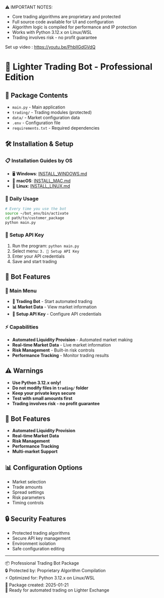 ⚠️ IMPORTANT NOTES:
- Core trading algorithms are proprietary and protected
- Full source code available for UI and configuration
- Algorithm logic is compiled for performance and IP protection
- Works with Python 3.12.x on Linux/WSL
- Trading involves risk - no profit guarantee

Set up video : https://youtu.be/PhbIIGdGVdQ
# 🚀 Lighter Trading Bot - Professional Edition

## 📁 Package Contents
- `main.py` - Main application
- `trading/` - Trading modules (protected)
- `data/` - Market configuration data
- `.env` - Configuration file
- `requirements.txt` - Required dependencies

## 🛠️ Installation & Setup

### 📋 Installation Guides by OS
- 🖥️ **Windows**: [INSTALL_WINDOWS.md](INSTALL_WINDOWS.md)
- 🍎 **macOS**: [INSTALL_MAC.md](INSTALL_MAC.md)  
- 🐧 **Linux**: [INSTALL_LINUX.md](INSTALL_LINUX.md)

### 🚀 Daily Usage
```bash
# Every time you use the bot
source ~/bot_env/bin/activate
cd path/to/customer_package
python main.py
```

### 🔑 Setup API Key
1. Run the program: `python main.py`
2. Select menu: `3. 🔑 Setup API Key`
3. Enter your API credentials
4. Save and start trading

## 🤖 Bot Features

### 🎯 Main Menu
- **🤖 Trading Bot** - Start automated trading
- **📊 Market Data** - View market information
- **🔑 Setup API Key** - Configure API credentials

### ⚡ Capabilities
- **Automated Liquidity Provision** - Automated market making
- **Real-time Market Data** - Live market information
- **Risk Management** - Built-in risk controls
- **Performance Tracking** - Monitor trading results

## ⚠️ Warnings
- **Use Python 3.12.x only!**
- **Do not modify files in `trading/` folder**
- **Keep your private keys secure**
- **Test with small amounts first**
- **Trading involves risk - no profit guarantee**

## 🤖 Bot Features
- **Automated Liquidity Provision**
- **Real-time Market Data**
- **Risk Management**
- **Performance Tracking**
- **Multi-market Support**

## 📊 Configuration Options
- Market selection
- Trade amounts
- Spread settings
- Risk parameters
- Timing controls

## 🔒 Security Features
- Protected trading algorithms
- Secure API key management
- Environment isolation
- Safe configuration editing



---
📦 Professional Trading Bot Package  
🔒 Protected by: Proprietary Algorithm Compilation  
⚡ Optimized for: Python 3.12.x on Linux/WSL  
📅 Package created: 2025-01-21  
🚀 Ready for automated trading on Lighter Exchange 